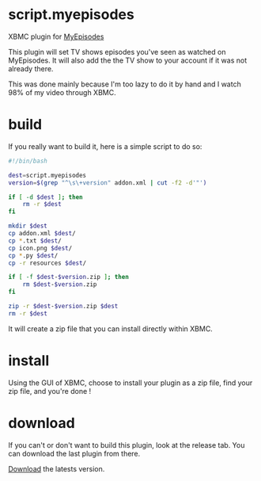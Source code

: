 script.myepisodes
=================

XBMC plugin for [MyEpisodes](http://myepisodes.com)

This plugin will set TV shows episodes you've seen as watched on MyEpisodes.
It will also add the the TV show to your account if it was not already there.

This was done mainly because I'm too lazy to do it by hand and I watch 98% of
my video through XBMC.

build
=====
If you really want to build it, here is a simple script to do so:
```sh
#!/bin/bash

dest=script.myepisodes
version=$(grep "^\s\+version" addon.xml | cut -f2 -d'"')

if [ -d $dest ]; then
    rm -r $dest
fi

mkdir $dest
cp addon.xml $dest/
cp *.txt $dest/
cp icon.png $dest/
cp *.py $dest/
cp -r resources $dest/

if [ -f $dest-$version.zip ]; then
    rm $dest-$version.zip
fi

zip -r $dest-$version.zip $dest
rm -r $dest
````
It will create a zip file that you can install directly within XBMC.

install
=======

Using the GUI of XBMC, choose to install your plugin as a zip file, find your
zip file, and you're done !

download
========
If you can't or don't want to build this plugin, look at the release tab.
You can download the last plugin from there.

[Download](https://github.com/maximeh/script.myepisodes/releases/download/1.2.7/script.myepisodes-1.2.7.zip?raw=true) the latests version.
